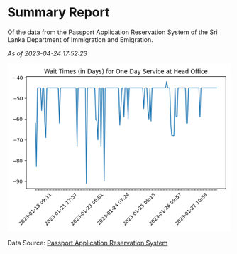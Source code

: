 # Summary Report

Of the data from the Passport Application Reservation System of the Sri Lanka Department of Immigration and Emigration.

*As of 2023-04-24 17:52:23*

![Wait Time Chart](summary.wait_time_chart.png)

Data Source: [Passport Application Reservation System](https://eservices.immigration.gov.lk:8443/appointment/pages/reservationApplication.xhtml)
